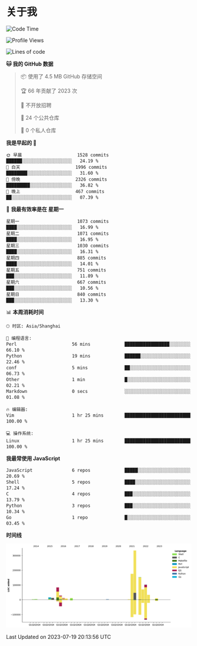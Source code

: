 # 关于我

<!--START_SECTION:waka-->
![Code Time](http://img.shields.io/badge/Code%20Time-773%20hrs%2059%20mins-blue)

![Profile Views](http://img.shields.io/badge/%E4%B8%AA%E4%BA%BA%E8%B5%84%E6%96%99%E8%A7%82%E7%9C%8B%E6%AC%A1%E6%95%B0-0-blue)

![Lines of code](https://img.shields.io/badge/%E4%BB%8E%E3%80%8CHello%20World%E3%80%8D%E8%B5%B7%E6%88%91%E5%B7%B2%E7%BB%8F%E5%86%99%E4%BA%86-1.1%20million%20%E8%A1%8C%E4%BB%A3%E7%A0%81-blue)

**🐱 我的 GitHub 数据** 

> 📦  使用了 4.5 MB GitHub 存储空间 
 > 
> 🏆 66 年贡献了 2023 次
 > 
> 🚫 不开放招聘
 > 
> 📜 24 个公共仓库 
 > 
> 🔑 0 个私人仓库 
 > 
**我是早起的 🐤** 

```text
🌞 早晨                     1528 commits        ██████░░░░░░░░░░░░░░░░░░░   24.19 % 
🌆 白天                     1996 commits        ████████░░░░░░░░░░░░░░░░░   31.60 % 
🌃 傍晚                     2326 commits        █████████░░░░░░░░░░░░░░░░   36.82 % 
🌙 晚上                     467 commits         ██░░░░░░░░░░░░░░░░░░░░░░░   07.39 % 
```
📅 **我最有效率是在 星期一** 

```text
星期一                      1073 commits        ████░░░░░░░░░░░░░░░░░░░░░   16.99 % 
星期二                      1071 commits        ████░░░░░░░░░░░░░░░░░░░░░   16.95 % 
星期三                      1030 commits        ████░░░░░░░░░░░░░░░░░░░░░   16.31 % 
星期四                      885 commits         ████░░░░░░░░░░░░░░░░░░░░░   14.01 % 
星期五                      751 commits         ███░░░░░░░░░░░░░░░░░░░░░░   11.89 % 
星期六                      667 commits         ███░░░░░░░░░░░░░░░░░░░░░░   10.56 % 
星期日                      840 commits         ███░░░░░░░░░░░░░░░░░░░░░░   13.30 % 
```


📊 **本周消耗时间** 

```text
🕑︎ 时区: Asia/Shanghai

💬 编程语言: 
Perl                     56 mins             █████████████████░░░░░░░░   66.10 % 
Python                   19 mins             ██████░░░░░░░░░░░░░░░░░░░   22.46 % 
conf                     5 mins              ██░░░░░░░░░░░░░░░░░░░░░░░   06.73 % 
Other                    1 min               █░░░░░░░░░░░░░░░░░░░░░░░░   02.21 % 
Markdown                 0 secs              ░░░░░░░░░░░░░░░░░░░░░░░░░   01.08 % 

🔥 编辑器: 
Vim                      1 hr 25 mins        █████████████████████████   100.00 % 

💻 操作系统: 
Linux                    1 hr 25 mins        █████████████████████████   100.00 % 
```

**我最常使用 JavaScript** 

```text
JavaScript               6 repos             █████░░░░░░░░░░░░░░░░░░░░   20.69 % 
Shell                    5 repos             ████░░░░░░░░░░░░░░░░░░░░░   17.24 % 
C                        4 repos             ███░░░░░░░░░░░░░░░░░░░░░░   13.79 % 
Python                   3 repos             ███░░░░░░░░░░░░░░░░░░░░░░   10.34 % 
Go                       1 repo              █░░░░░░░░░░░░░░░░░░░░░░░░   03.45 % 
```



**时间线**

![Lines of Code chart](https://raw.githubusercontent.com/Arondight/Arondight/master/assets/bar_graph.png)


 Last Updated on 2023-07-19 20:13:56 UTC
<!--END_SECTION:waka-->
